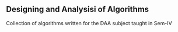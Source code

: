 ## Designing and Analysisi of Algorithms
Collection of algorithms written for the DAA subject taught in Sem-IV
